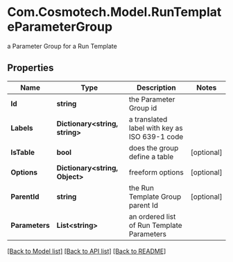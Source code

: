 # Com.Cosmotech.Model.RunTemplateParameterGroup
a Parameter Group for a Run Template

## Properties

Name | Type | Description | Notes
------------ | ------------- | ------------- | -------------
**Id** | **string** | the Parameter Group id | 
**Labels** | **Dictionary&lt;string, string&gt;** | a translated label with key as ISO 639-1 code | 
**IsTable** | **bool** | does the group define a table | [optional] 
**Options** | **Dictionary&lt;string, Object&gt;** | freeform options | [optional] 
**ParentId** | **string** | the Run Template Group parent Id | [optional] 
**Parameters** | **List&lt;string&gt;** | an ordered list of Run Template Parameters | 

[[Back to Model list]](../README.md#documentation-for-models) [[Back to API list]](../README.md#documentation-for-api-endpoints) [[Back to README]](../README.md)

